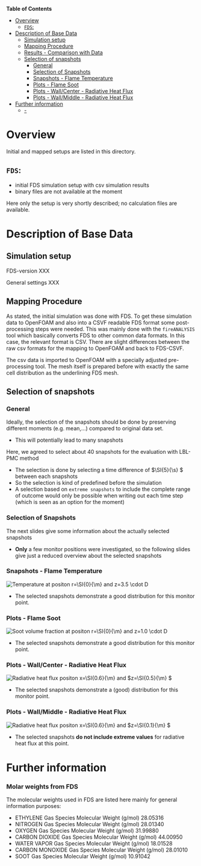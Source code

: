 <!-- markdown-toc start - Don't edit this section. Run M-x markdown-toc-refresh-toc -->
**Table of Contents**

- [Overview](#overview)
    - [`FDS`: ](#fds)
- [Description of Base Data](#description-of-base-data)
    - [Simulation setup ](#simulation-setup)
    - [Mapping Procedure ](#mapping-procedure)
    - [Results - Comparison with Data](#results---comparison-with-data)
    - [Selection of snapshots](#selection-of-snapshots)
        - [General](#general)
        - [Selection of Snapshots](#selection-of-snapshots)
        - [Snapshots - Flame Temperature](#snapshots---flame-temperature)
        - [Plots - Flame Soot](#plots---flame-soot)
        - [Plots - Wall/Center - Radiative Heat Flux](#plots---wallcenter---radiative-heat-flux)
        - [Plots - Wall/Middle - Radiative Heat Flux](#plots---wallmiddle---radiative-heat-flux)
- [Further information](#further-information)
    - [-](#-)

<!-- markdown-toc end -->

# Overview
Initial and mapped setups are listed in this directory.


## `FDS`: 
- initial FDS simulation setup with csv simulation results
- binary files are not available at the moment

Here only the setup is very shortly described; no calculation files are available.


# Description of Base Data


## Simulation setup 
FDS-version XXX

General settings XXX


## Mapping Procedure 
As stated, the initial simulation was done with FDS. To get these
simulation data to OpenFOAM and also into a CSVF readable FDS format
some post-processing steps were needed.  This was mainly done with the
`fireANALYSIS` tool which basically converts FDS to other common data
formats. In this case, the relevant format is CSV. There are slight
differences between the raw csv formats for the mapping to OpenFOAM
and back to FDS-CSVF.

The csv data is imported to OpenFOAM with a specially adjusted
pre-processing tool. The mesh itself is prepared before with exactly
the same cell distribution as the underlining FDS mesh.



## Selection of snapshots
### General

Ideally, the selection of the snapshots should be done by preserving
different moments (e.g. mean,...) compared to original data set.

-   This will potentially lead to many snapshots

Here, we agreed to select about 40 snapshots for the evaluation with
LBL-PMC method

-   The selection is done by selecting a time difference of $\SI{5}{\s}
     $ between each snapshots
-   So the selection is kind of predefined before the simulation
-   A selection based on `extreme snapshots` to include the complete
    range of outcome would only be possible when writing out each time
    step (which is seen as an option for the moment)

### Selection of Snapshots

The next slides give some information about the actually selected
snapshots

-   **Only** a few monitor positions were investigated, so the following
    slides give just a reduced overview about the selected snapshots

### Snapshots - Flame Temperature

![Temperature at positon $r=\SI{0}{\m}$ and
$z=3.5 \cdot D$](img/Plots/Selection_Temp_Snapshots.vsz.png)

-   The selected snapshots demonstrate a good distribution for this
    monitor point.

### Plots - Flame Soot

![Soot volume fraction at positon $r=\SI{0}{\m}$ and
$z=1.0 \cdot D$](img/Plots/Selection_Soot_ts.vsz.png)

-   The selected snapshots demonstrate a good distribution for this
    monitor point.

### Plots - Wall/Center - Radiative Heat Flux

![Radiative heat flux positon $x=\SI{0.6}{\m}$ and
$z=\SI{0.5}{\m} $](img/Plots/Selectioin_RADFL_center_155.vsz.png)

-   The selected snapshots demonstrate a (good) distribution for this
    monitor point.

### Plots - Wall/Middle - Radiative Heat Flux

![Radiative heat flux positon $x=\SI{0.6}{\m}$ and
$z=\SI{0.1}{\m} $](img/Plots/Selection_radradfl_middle_x06y0z01.vsz.png)

-   The selected snapshots **do not include extreme values** for
    radiative heat flux at this point.



# Further information

### Molar weights from FDS

The molecular weights used in FDS are listed here mainly for general information purposes:
- ETHYLENE Gas Species Molecular Weight (g/mol) 28.05316
- NITROGEN Gas Species Molecular Weight (g/mol) 28.01340
- OXYGEN Gas Species Molecular Weight (g/mol) 31.99880
- CARBON DIOXIDE Gas Species Molecular Weight (g/mol) 44.00950
- WATER VAPOR Gas Species Molecular Weight (g/mol) 18.01528
- CARBON MONOXIDE Gas Species Molecular Weight (g/mol) 28.01010
- SOOT Gas Species Molecular Weight (g/mol) 10.91042
